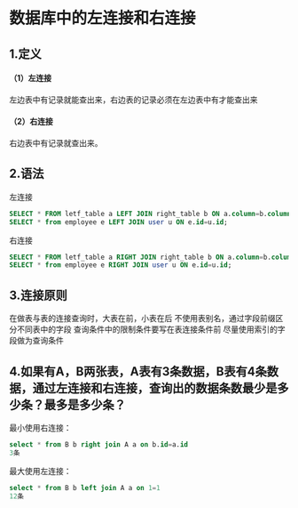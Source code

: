 # 数据库中的左连接和右连接

## 1.定义

#### （1）左连接

左边表中有记录就能查出来，右边表的记录必须在左边表中有才能查出来

#### （2）右连接

右边表中有记录就查出来。

## 2.语法

左连接

```sql
SELECT * FROM letf_table a LEFT JOIN right_table b ON a.column=b.column
SELECT * from employee e LEFT JOIN user u ON e.id=u.id;
```

右连接

```sql
SELECT * FROM letf_table a RIGHT JOIN right_table b ON a.column=b.column
SELECT * from employee e RIGHT JOIN user u ON e.id=u.id;
```

## 3.连接原则

在做表与表的连接查询时，大表在前，小表在后
不使用表别名，通过字段前缀区分不同表中的字段
查询条件中的限制条件要写在表连接条件前
尽量使用索引的字段做为查询条件

## 4.如果有A，B两张表，A表有3条数据，B表有4条数据，通过左连接和右连接，查询出的数据条数最少是多少条？最多是多少条？

最小使用右连接：

```sql
select * from B b right join A a on b.id=a.id
3条
```

最大使用左连接：

```sql
select * from B b left join A a on 1=1
12条
```

